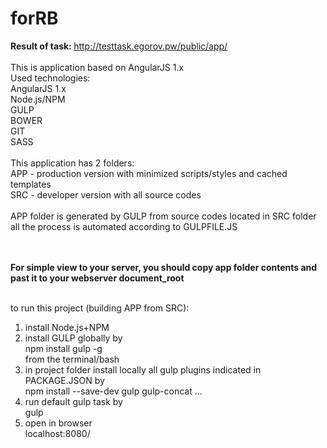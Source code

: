 # forRB
<b>Result of task: </b> http://testtask.egorov.pw/public/app/<br><br>
This is application based on AngularJS 1.x <br>
Used technologies: <br>
AngularJS 1.x <br>
Node.js/NPM <br>
GULP <br>
BOWER <br>
GIT <br>
SASS <br>
<br>
This application has 2 folders: <br>
APP - production version with minimized scripts/styles and cached templates<br>
SRC - developer version with all source codes<br>
<br>
 APP folder is generated by GULP from source codes located in SRC folder<br>
 all the process is automated according to GULPFILE.JS<br>
 
 <br><br>
 <b>For simple view to your server, you should copy app folder contents and past it to your webserver document_root</b>
 <br><br>

 to run this project (building APP from SRC): <br>
1. install Node.js+NPM<br>
2. install GULP globally by <br>
npm install gulp -g<br>
from the terminal/bash<br>
3. in project folder install locally all gulp plugins indicated in PACKAGE.JSON by<br>
npm install --save-dev gulp gulp-concat ...<br>
4. run default gulp task by<br>
gulp<br>
5. open in browser<br>
localhost:8080/<br>
